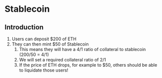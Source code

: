 # Stablecoin

## Introduction

1. Users can deposit $200 of ETH
2. They can then mint $50 of Stablecoin
    1. This means they will have a 4/1 ratio of collateral to stablecoin (200/50 = 4/1)
    2. We will set a required collateral ratio of 2/1
    3. If the price of ETH drops, for example to $50, others should be able to liquidate those users!
